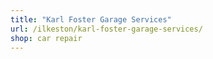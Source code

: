 ```yaml
---
title: "Karl Foster Garage Services"
url: /ilkeston/karl-foster-garage-services/
shop: car repair
---
```

